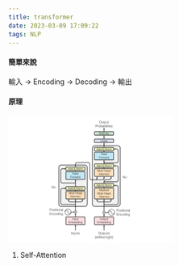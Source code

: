 ```yaml
---
title: transformer
date: 2023-03-09 17:09:22
tags: NLP
---
```

#### 簡單來說
輸入 -> Encoding -> Decoding -> 輸出

#### 原理
<img src=".\transformer\model.jpg" height=250ppt>

1. Self-Attention

